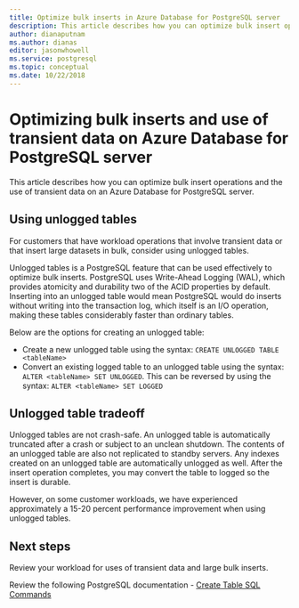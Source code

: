 ```yaml
---
title: Optimize bulk inserts in Azure Database for PostgreSQL server
description: This article describes how you can optimize bulk insert operations on Azure Database for PostgreSQL server.
author: dianaputnam
ms.author: dianas
editor: jasonwhowell
ms.service: postgresql
ms.topic: conceptual
ms.date: 10/22/2018
---
```


# Optimizing bulk inserts and use of transient data on Azure Database for PostgreSQL server 
This article describes how you can optimize bulk insert operations and the use of transient data on an Azure Database for PostgreSQL server.

## Using unlogged tables
For customers that have workload operations that involve transient data or that insert large datasets in bulk, consider using unlogged tables.

Unlogged tables is a PostgreSQL feature that can be used effectively to optimize bulk inserts. PostgreSQL uses Write-Ahead Logging (WAL), which provides atomicity and durability two of the ACID properties by default. Inserting into an unlogged table would mean PostgreSQL would do inserts without writing into the transaction log, which itself is an I/O operation, making these tables considerably faster than ordinary tables.

Below are the options for creating an unlogged table:
- Create a new unlogged table using the syntax: `CREATE UNLOGGED TABLE <tableName>`
- Convert an existing logged table to an unlogged table using the syntax: `ALTER <tableName> SET UNLOGGED`.  This can be reversed by using the syntax: `ALTER <tableName> SET LOGGED`

## Unlogged table tradeoff
Unlogged tables are not crash-safe. An unlogged table is automatically truncated after a crash or subject to an unclean shutdown. The contents of an unlogged table are also not replicated to standby servers. Any indexes created on an unlogged table are automatically unlogged as well.  After the insert operation completes, you may convert the table to logged so the insert is durable.

However, on some customer workloads, we have experienced approximately a 15-20 percent performance improvement when using unlogged tables.

## Next steps
Review your workload for uses of transient data and large bulk inserts.  

Review the following PostgreSQL documentation - [Create Table SQL Commands](https://www.postgresql.org/docs/current/static/sql-createtable.html)